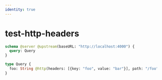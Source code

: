 ```yaml
---
identity: true
---
```


# test-http-headers

```graphql @server
schema @server @upstream(baseURL: "http://localhost:4000") {
  query: Query
}

type Query {
  foo: String @http(headers: [{key: "foo", value: "bar"}], path: "/foo")
}
```
